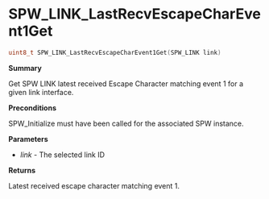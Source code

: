 # SPW_LINK_LastRecvEscapeCharEvent1Get

```c
uint8_t SPW_LINK_LastRecvEscapeCharEvent1Get(SPW_LINK link)
```

**Summary**

Get SPW LINK latest received Escape Character matching event 1 for a given link interface.

**Preconditions**

SPW_Initialize must have been called for the associated SPW instance.

**Parameters**

* *link* - The selected link ID

**Returns**

Latest received escape character matching event 1.
